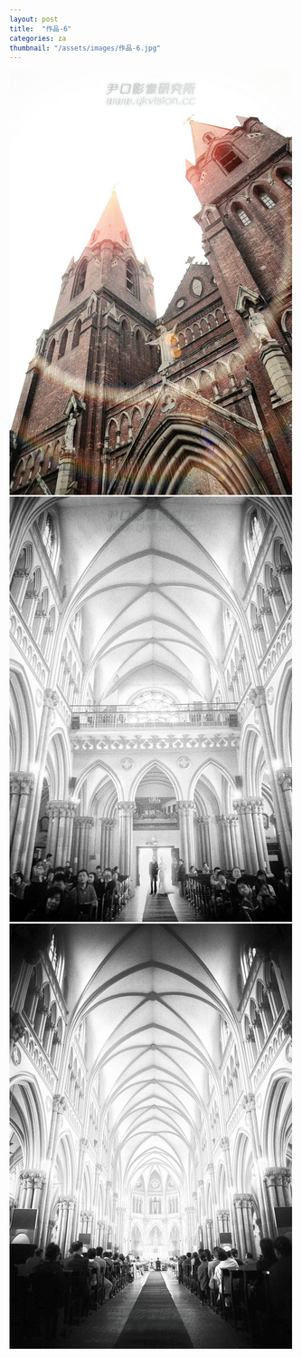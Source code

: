```yaml
---
layout: post
title:  "作品-6"
categories: za
thumbnail: "/assets/images/作品-6.jpg"
---
```


<div class="imageareaContent">
	<img src="/assets/images/2009-3-21/2009-3-21-01.jpg" alt="2009-3-21-01">
	<img src="/assets/images/2009-3-21/2009-3-21-02.jpg" alt="2009-3-21-02">
	<img src="/assets/images/2009-3-21/2009-3-21-03.jpg" alt="2009-3-21-03">
</div>